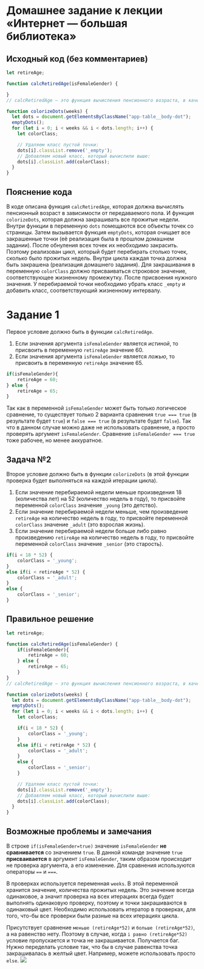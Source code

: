 # Домашнее задание к лекции «Интернет — большая библиотека»

## Исходный код (без комментариев)
```javascript
let retireAge; 

function calcRetiredAge(isFemaleGender) {

}
// calcRetiredAge — это функция вычисления пенсионного возраста, в качестве аргумента передаём пол (isFemaleGender).

function colorizeDots(weeks) {
  let dots = document.getElementsByClassName("app-table__body-dot"); 
  emptyDots(); 
  for (let i = 0; i < weeks && i < dots.length; i++) {
    let colorClass; 

    // Удаляем класс пустой точки:
    dots[i].classList.remove('_empty'); 
    // Добавляем новый класс, который вычислили выше:
    dots[i].classList.add(colorClass);
  }
}
```

## Пояснение кода
В коде описана функция `calcRetiredAge`, которая должна вычислять пенсионный возраст в зависимости от передаваемого пола. И функция `colorizeDots`, которая должна закрашивать все прожитые недели. Внутри функции в переменную `dots` помещаются все объекты точек со страницы. Затем вызывается функция `emptyDots`, которая очищает все закрашенные точки (её реализация была в прошлом домашнем задании). После обнуления всех точек их необходимо закрасить. Поэтому реализован цикл, который будет перебирать столько точек, сколько было прожитых недель. Внутри цикла каждая точка должна быть закрашена (реализация домашнего задания). Для закрашивания в переменную `colorClass` должно присваиваться строковое значение, соответствующее жизненному промежутку. После присвоения нужного значения. У перебираемой точки необходимо убрать класс `_empty` и добавить класс, соответствующий жизненному интервалу.

# Задание 1
Первое условие должно быть в функции `calcRetiredAge`. 
1. Если значения аргумента `isFemaleGender` является *истиной*, то присвоить в переменную `retireAge` значение 60.
2. Если значения аргумента `isFemaleGender` является *ложью*, то присвоить в переменную `retireAge` значение 65.

```javascript
if(isFemaleGender){
    retireAge = 60;
} else {
    retireAge = 65;
}
```
Так как в переменной `isFemaleGender` может быть только логическое сравнение, то существует только 2 варианта сравнения `true === true` (в результате будет `true`) и `false === true` (в результате будет `false`). Так что в данном случае можно даже не использовать сравнение, а просто проверять аргумент `isFemaleGender`. Сравнение `isFemaleGender === true` тоже рабочее, но менее аккуратное.

## Задача №2
Второе условие должно быть в функции `colorizeDots` (в этой функции проверка будет выполняться на каждой итерации цикла).
1. Если значение перебираемой недели меньше произведения 18 (количества лет) на 52 (количество недель в году), то присвойте переменной `colorClass` значение `_young` (это детство).
2. Если значение перебираемой недели меньше, чем произведение `retireAge` на количество недель в году, то присвойте переменной `colorClass` значение `_adult` (это взрослая жизнь).
3. Если значение перебираемой недели больше либо равно произведению `retireAge` на количество недель в году, то присвойте переменной `colorClass` значение `_senior` (это старость).

```javascript
if(i < 18 * 52) {
    colorClass = '_young';
}
else if(i < retireAge * 52) {
    colorClass = '_adult';
}
else {
    colorClass = '_senior';
}
```

## Правильное решение
```javascript
let retireAge; 

function calcRetiredAge(isFemaleGender) {
    if(isFemaleGender){
        retireAge = 60;
    } else {
        retireAge = 65;
    }
}
// calcRetiredAge — это функция вычисления пенсионного возраста, в качестве аргумента передаём пол (isFemaleGender).

function colorizeDots(weeks) {
  let dots = document.getElementsByClassName("app-table__body-dot"); 
  emptyDots(); 
  for (let i = 0; i < weeks && i < dots.length; i++) {
    let colorClass; 

    if(i < 18 * 52) {
        colorClass = '_young';
    }
    else if(i < retireAge * 52) {
        colorClass = '_adult';
    }
    else {
        colorClass = '_senior';
    }

    // Удаляем класс пустой точки:
    dots[i].classList.remove('_empty'); 
    // Добавляем новый класс, который вычислили выше:
    dots[i].classList.add(colorClass);
  }
}
```

## Возможные проблемы и замечания
В строке `if(isFemaleGender=true)` значение `isFemaleGender` **не сравнивается** со значением `true`. В данной команде значение `true` **присваивается** в аргумент `isFemaleGender`, таким образом происходит не проверка аргумента, а его изменение. Для сравнения используются операторы `==` и `===`.

В проверках используется переменная `weeks`. В этой переменной хранится значение, количества прожитых недель. Это значение всегда одинаковое, а значит проверка на всех итерациях всегда будет выполнять одинаковую проверку, поэтому и точки закрашиваются в одинаковый цвет. Необходимо использовать итератор в  проверках, для того, что-бы все проверки были разные на всех итерациях цикла.

Присутствует сравнение `меньше (retireAge*52)` и `больше (retireAge*52)`, а на равенство нету. Поэтому в случае, когда `i равно (retireAge*52)` условие пропускается и точка не закрашивается. Получается баг. Нужно переделать условие так, что бы в случае равенства точка закрашивалась в желтый цвет. Например, можете использовать просто `else`.
![](https://sun9-42.userapi.com/c205716/v205716028/a9c25/1T-y1mORP00.jpg)